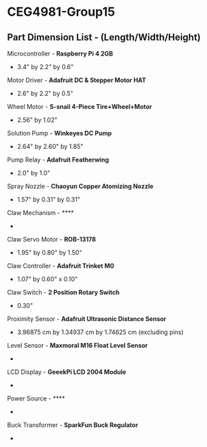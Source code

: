 # CEG4981-Group15

## Part Dimension List  -   (Length/Width/Height)

Microcontroller - **Raspberry Pi 4 2GB** 

- 3.4" by 2.2" by 0.6"

Motor Driver - **Adafruit DC & Stepper Motor HAT**

- 2.6" by 2.2" by 0.5"

Wheel Motor - **S-snail 4-Piece Tire+Wheel+Motor**

- 2.56" by 1.02"

Solution Pump - **Winkeyes DC Pump**

- 2.64" by 2.60" by 1.85"

Pump Relay - **Adafruit Featherwing**

- 2.0" by 1.0"

Spray Nozzle - **Chaoyun Copper Atomizing Nozzle**

- 1.57" by 0.31" by 0.31"

Claw Mechanism - ****

- 

Claw Servo Motor - **ROB-13178**

- 1.95" by 0.80" by 1.50"

Claw Controller - **Adafruit Trinket M0**

- 1.07" by 0.60" x 0.10"

Claw Switch - **2 Position Rotary Switch**

- 0.30"

Proximity Sensor - **Adafruit Ultrasonic Distance Sensor**

- 3.96875 cm by 1.34937 cm by 1.74625 cm (excluding pins)

Level Sensor - **Maxmoral M16 Float Level Sensor**

- 

LCD Display - **GeeekPi LCD 2004 Module**

- 

Power Source - ****

- 

Buck Transformer - **SparkFun Buck Regulator**

- 
